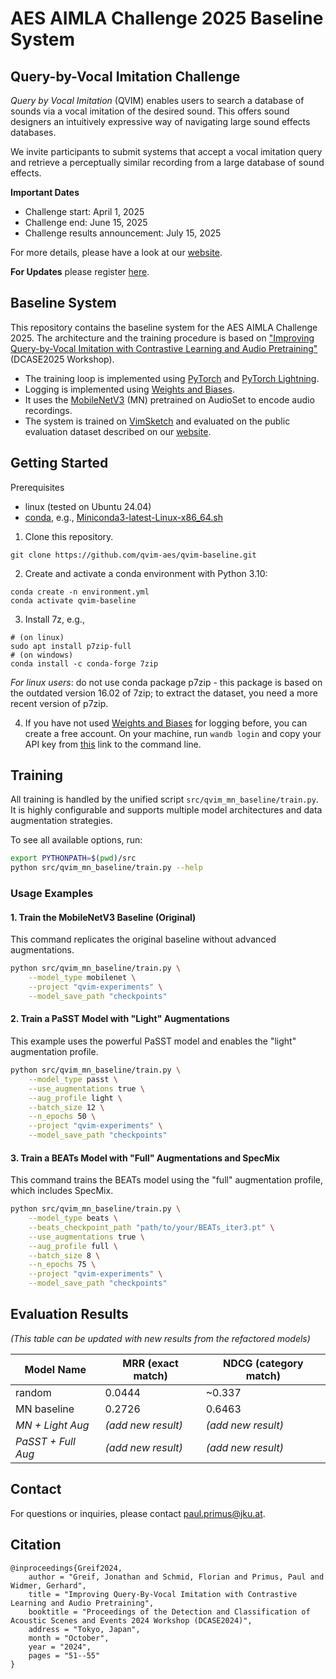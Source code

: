 # AES AIMLA Challenge 2025 Baseline System
## Query-by-Vocal Imitation Challenge

*Query by Vocal Imitation* (QVIM) enables users to search a database of sounds via a vocal imitation of the desired sound.
This offers sound designers an intuitively expressive way of navigating large sound effects databases. 


We invite participants to submit systems that accept a vocal imitation query and retrieve a perceptually similar recording from a large database of sound effects.

**Important Dates**
- Challenge start: April 1, 2025 
- Challenge end: June 15, 2025
- Challenge results announcement: July 15, 2025

For more details, please have a look at our [website](https://qvim-aes.github.io/#portfolio).

**For Updates** please register [here](https://qvim-aes.github.io/#Registration).

## Baseline System
This repository contains the baseline system for the AES AIMLA Challenge 2025. 
The architecture and the training procedure is based on ["Improving Query-by-Vocal Imitation with Contrastive Learning and Audio Pretraining"](https://dcase.community/documents/workshop2024/proceedings/DCASE2024Workshop_Greif_36.pdf) (DCASE2025 Workshop). 

* The training loop is implemented using [PyTorch](https://pytorch.org/) and [PyTorch Lightning](https://lightning.ai/). 
* Logging is implemented using [Weights and Biases](https://wandb.ai/site).
* It uses the [MobileNetV3](https://arxiv.org/abs/2211.04772) (MN) pretrained on AudioSet to encode audio recordings.
* The system is trained on [VimSketch](https://interactiveaudiolab.github.io/resources/datasets/vimsketch.html) and evaluated on the public evaluation dataset described on our [website](https://qvim-aes.github.io/#portfolio).


## Getting Started

Prerequisites
- linux (tested on Ubuntu 24.04)
- [conda](https://www.anaconda.com/docs/getting-started/miniconda/install), e.g., [Miniconda3-latest-Linux-x86_64.sh](https://repo.anaconda.com/miniconda/Miniconda3-latest-Linux-x86_64.sh)


1. Clone this repository.

```
git clone https://github.com/qvim-aes/qvim-baseline.git
```

2. Create and activate a conda environment with Python 3.10:
```
conda create -n environment.yml
conda activate qvim-baseline
```

3. Install 7z, e.g., 

```
# (on linux)
sudo apt install p7zip-full
# (on windows)
conda install -c conda-forge 7zip
```
*For linux users*: do not use conda package p7zip - this package is based on the outdated version 16.02 of 7zip; to extract the dataset, you need a more recent version of p7zip.

4. If you have not used [Weights and Biases](https://wandb.ai/site) for logging before, you can create a free account. On your
machine, run ```wandb login``` and copy your API key from [this](https://wandb.ai/authorize) link to the command line.


## Training

All training is handled by the unified script `src/qvim_mn_baseline/train.py`. It is highly configurable and supports multiple model architectures and data augmentation strategies.

To see all available options, run:

```bash
export PYTHONPATH=$(pwd)/src
python src/qvim_mn_baseline/train.py --help
```

### Usage Examples

#### 1\. Train the MobileNetV3 Baseline (Original)

This command replicates the original baseline without advanced augmentations.

```bash
python src/qvim_mn_baseline/train.py \
    --model_type mobilenet \
    --project "qvim-experiments" \
    --model_save_path "checkpoints"
```

#### 2\. Train a PaSST Model with "Light" Augmentations

This example uses the powerful PaSST model and enables the "light" augmentation profile.

```bash
python src/qvim_mn_baseline/train.py \
    --model_type passt \
    --use_augmentations true \
    --aug_profile light \
    --batch_size 12 \
    --n_epochs 50 \
    --project "qvim-experiments" \
    --model_save_path "checkpoints"
```

#### 3\. Train a BEATs Model with "Full" Augmentations and SpecMix

This command trains the BEATs model using the "full" augmentation profile, which includes SpecMix.

```bash
python src/qvim_mn_baseline/train.py \
    --model_type beats \
    --beats_checkpoint_path "path/to/your/BEATs_iter3.pt" \
    --use_augmentations true \
    --aug_profile full \
    --batch_size 8 \
    --n_epochs 75 \
    --project "qvim-experiments" \
    --model_save_path "checkpoints"
```

## Evaluation Results

*(This table can be updated with new results from the refactored models)*

| Model Name      | MRR (exact match) | NDCG (category match) |
| --------------- | ----------------- | --------------------- |
| random          | 0.0444            | \~0.337                |
| MN baseline     | 0.2726            | 0.6463                |
| *MN + Light Aug* | *(add new result)* | *(add new result)* |
| *PaSST + Full Aug*| *(add new result)* | *(add new result)* |

## Contact
For questions or inquiries, please contact [paul.primus@jku.at](mailto:paul.primus@jku.at).


## Citation

```
@inproceedings{Greif2024,
    author = "Greif, Jonathan and Schmid, Florian and Primus, Paul and Widmer, Gerhard",
    title = "Improving Query-By-Vocal Imitation with Contrastive Learning and Audio Pretraining",
    booktitle = "Proceedings of the Detection and Classification of Acoustic Scenes and Events 2024 Workshop (DCASE2024)",
    address = "Tokyo, Japan",
    month = "October",
    year = "2024",
    pages = "51--55"
}
```
